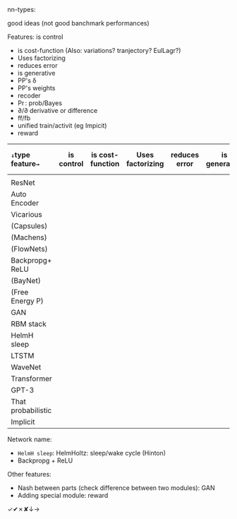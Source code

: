 nn-types:

good ideas (not good banchmark performances)


Features:
is control
* is cost-function (Also: variations? tranjectory? EulLagr?)
* Uses factorizing
* reduces error
* is generative
* PP's δ
* PP's weights
* recoder
* $\Pr$: prob/Bayes
* $\partial/\partial$ derivative or difference
* ff/fb
* unified train/activit (eg Impicit)
* reward


|`↓`type feature`→`| is control | is cost-function | Uses factorizing| reduces error | is generative | PP's δ | PP's weights | recoder | $\Pr$|derivative or difference| ff/fb |
|:--------------------|----|-----|-----|----|----|----|----|----|----|----|----|
|                     |    |     |     |    |    |    |    |    |    |    |    |
| ResNet              |    |     |     |    |    |    |    |    |    |    |    |
| Auto Encoder        |    |     |     |    |    |    |    |    |    |    |    |
| Vicarious           |    |     |     |    |    |    |    |    |    |    |    |
| (Capsules)          |    |     |     |    |    |    |    |    |    |    |    |
| (Machens)           |    |     |     |    |    |    |    |    |    |    |    |
| (FlowNets)          |    |     |     |    |    |    |    |    |    |    |    |
| Backpropg+<br/>ReLU |    |     |     |    |    |    |    |    |    |    |    |
| (BayNet)            |    |     |     |    |    |    |    |    |    |    |    |
| (Free Energy P)     |    |     |     |    |    |    |    |    |    |    |    |
| GAN                 |    |     |     |    |    |    |    |    |    |    |    |
| RBM stack           |    |     |     |    |    |    |    |    |    |    |    |
| HelmH sleep         |    |     |     |    |    |    |    |    |    |    |    |
| LTSTM               |    |     |     |    |    |    |    |    |    |    |    |
| WaveNet             |    |     |     |    |    |    |    |    |    |    |    |
| Transformer         |    |     |     |    |    |    |    |    |    |    |    |
| GPT-3               |    |     |     |    |    |    |    |    |    |    |    |
| That probabilistic  |    |     |     |    |    |    |    |    |    |    |    |
| Implicit            |    |     |     |    |    |    |    |    |    |    |    |

Network name:
* `HelmH sleep`: HelmHoltz: sleep/wake cycle (Hinton)
* Backpropg + ReLU

Other features:
* Nash between parts (check difference between two modules): GAN
* Adding special module: reward

✓✔︎✗✘↓→
